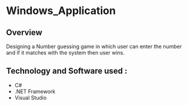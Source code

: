 # Windows_Application

## Overview
Designing a Number guessing game in which user can enter the number and if it matches with the system then user wins.

## Technology and Software used :
  - C#
  - .NET Framework
  - Visual Studio

